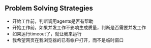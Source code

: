 ## Problem Solving Strategies

- 开始工作前，判断调用agents是否有帮助
- 开始工作前，如果并发工作不影响生成质量，判断是否需要并发工作
- 如果运行timeout了，就让我来运行
- 我希望网页在我浏览器的已有帐户打开，而不是临时窗口
